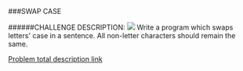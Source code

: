 ###SWAP CASE

######CHALLENGE DESCRIPTION:
<img src="https://www.codeeval.com/static/images/kbase/swap_case.png">
Write a program which swaps letters' case in a sentence. All non-letter characters should remain the same.

[Problem total description link](https://www.codeeval.com/open_challenges/96/) 
